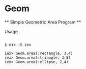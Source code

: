 Geom
====

** Simple Geometric Area Program **

Usage

```Console

$ mix -S iex

iex> Geom.area(:rectangle, 3,4)
iex> Geom.area(:triangle, 3,5)
iex> Geom.area(:ellipse, 2,4)

```
